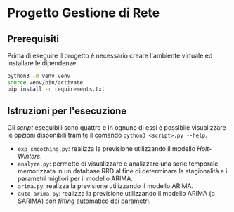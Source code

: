 # Progetto Gestione di Rete

## Prerequisiti

Prima di eseguire il progetto è necessario creare l'ambiente virtuale ed installare le dipendenze.

```bash
python3 -m venv venv
source venv/bin/activate
pip install -r requirements.txt
```

## Istruzioni per l'esecuzione

Gli *script* eseguibili sono quattro e in ognuno di essi è possibile visualizzare le opzioni disponibili tramite il comando `python3 <script>.py --help`.

- `exp_smoothing.py`: realizza la previsione utilizzando il modello *Holt-Winters*.
- `analyze.py`: permette di visualizzare e analizzare una serie temporale memorizzata in un database RRD al fine di determinare la stagionalità e i parametri migliori per il modello ARIMA.
- `arima.py`: realizza la previsione utilizzando il modello ARIMA.
- `auto_arima.py`: realizza la previsione utilizzando il modello ARIMA (o SARIMA) con _fitting_ automatico dei parametri.
